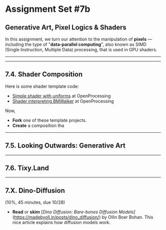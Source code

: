 # Assignment Set #7b

## Generative Art, Pixel Logics & Shaders

In this assignment, we turn our attention to the manipulation of **pixels** — including the type of "**data-parallel computing**", also known as SIMD (Single Instruction, Multiple Data) processing, that is used in GPU shaders.


---


---

## 7.4. Shader Composition

Here is some shader template code: 

* [Simple shader with uniforms](https://openprocessing.org/sketch/2405238) at OpenProcessing
* [Shader interpreting BMWalker](https://openprocessing.org/sketch/2405195) at OpenProcessing

Now, 

* **Fork** one of these template projects. 
* **Create** a composition tha


---

## 7.5. Looking Outwards: Generative Art


---

## 7.6. Tixy.Land

---



## 7.X. Dino-Diffusion 

(10%, 45 minutes, due 10/28) 

* **Read** or **skim** [*Dino Diffusion: Bare-bones Diffusion Models]*(https://madebyoll.in/posts/dino_diffusion/) by Ollin Boer Bohan. This nice article explains how diffusion models work. 


